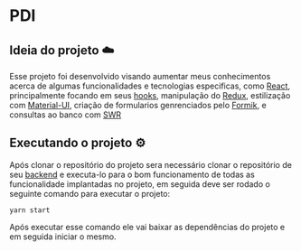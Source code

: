 # PDI

## Ideia do projeto ☁️

Esse projeto foi desenvolvido visando aumentar meus conhecimentos acerca de algumas funcionalidades e tecnologias especificas, como [React](https://reactjs.org/), principalmente focando em seus [hooks](https://reactjs.org/docs/hooks-intro.html), manipulação do [Redux](https://redux.js.org/introduction/getting-started), estilização com [Material-UI](https://mui.com/pt/), criação de formularios genrenciados pelo [Formik](https://formik.org/docs/overview), e consultas ao banco com [SWR](https://swr.vercel.app/)

## Executando o projeto ⚙️

Após clonar o repositório do projeto sera necessário clonar o repositório de seu [backend](https://github.com/Gildofj/pdi-backend) e executa-lo para o bom funcionamento de todas as funcionalidade implantadas no projeto, em seguida deve ser rodado o seguinte comando para executar o projeto:

```shell
yarn start
```

Após executar esse comando ele vai baixar as dependências do projeto e em seguida iniciar o mesmo.
